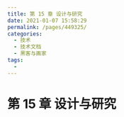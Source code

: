 ```yaml
---
title: 第 15 章 设计与研究
date: 2021-01-07 15:58:29
permalink: /pages/449325/
categories:
  - 技术
  - 技术文档
  - 黑客与画家
tags:
  - 
---
```

# 第 15 章 设计与研究